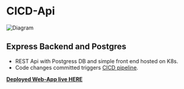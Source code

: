 # CICD-Api

![Diagram](https://i.postimg.cc/BbhVC1yK/cicd-min.jpg)

## **Express Backend and Postgres**

- REST Api with Postgress DB and simple front end hosted on K8s.
- Code changes committed triggers [CICD pipeline](https://github.com/m0dularm1nd/CICD-Manifest).

[**Deployed Web-App live HERE**](https://wall.v3il.xyz/)
